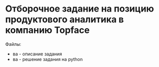 # Отборочное задание на позицию продуктового аналитика в компанию Topface
Файлы:
* ва - описание задания
* ва - решение задания на python 
